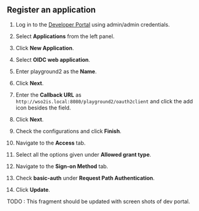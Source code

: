 ## Register an application

1.	Log in to the [Developer Portal](insertlink) using admin/admin credentials. 

2.	Select **Applications** from the left panel. 

3.	Click **New Application**. 

4.	Select **OIDC web application**. 

5.	Enter playground2 as the **Name**. 	

6.	Click **Next**. 

7.	Enter the **Callback URL** as `http://wso2is.local:8080/playground2/oauth2client` and click the add icon besides the field. 

8.	Click **Next**. 

9.	Check the configurations and click **Finish**. 

10.	Navigate to the **Access** tab. 

11.	Select all the options given under **Allowed grant type**.

12. Navigate to the **Sign-on Method** tab.

13. Check **basic-auth** under **Request Path Authentication**.

14.	Click **Update**.

TODO : This fragment should be updated with screen shots of dev portal.
